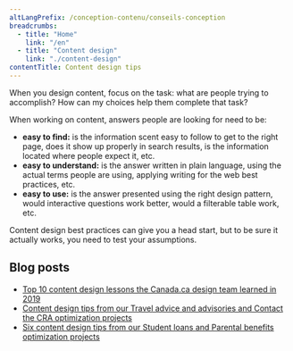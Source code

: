 ```yaml
---
altLangPrefix: /conception-contenu/conseils-conception
breadcrumbs:
  - title: "Home"
    link: "/en"
  - title: "Content design"
    link: "./content-design"
contentTitle: Content design tips
---
```

<p>When you design content, focus on the task: what are people trying to accomplish? How can my choices help them complete that task?</p>

<p>When working on content, answers people are looking for need to be:</p>

<ul>
  <li><strong>easy to find:</strong> is the information scent easy to follow to get to the right page, does it show up properly in search results, is the information located where people expect it, etc.</li>
  <li><strong>easy to understand:</strong> is the answer written in plain language, using the actual terms people are using, applying writing for the web best practices, etc.</li>
  <li><strong>easy to use:</strong> is the answer presented using the right design pattern, would interactive questions work better, would a filterable table work, etc.</li>
</ul>

<p>Content design best practices can give you a head start, but to be sure it actually works, you need to test your assumptions.</p>

<h2>Blog posts</h2>
<ul>
  <li><a href="https://blog.canada.ca/2019/12/20/top-ten-lessons.html">Top 10 content design lessons the Canada.ca design team learned in 2019</a></li>
  <li><a href="https://blog.canada.ca/2019/11/01/tips-travel-contact.html">Content design tips from our Travel advice and advisories and Contact the CRA optimization projects</a></li>
  <li><a href="https://blog.canada.ca/2019/08/26/content-design-tips.html">Six content design tips from our Student loans and Parental benefits optimization projects</a></li>
</ul>
